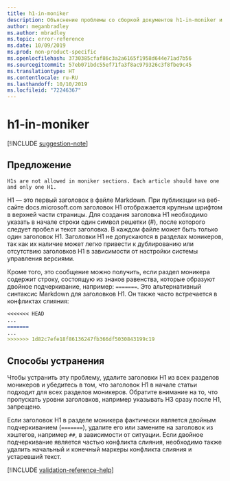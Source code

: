 ```yaml
---
title: h1-in-moniker
description: Объяснение проблемы со сборкой документов h1-in-moniker и способа ее устранения
author: meganbradley
ms.author: mbradley
ms.topic: error-reference
ms.date: 10/09/2019
ms.prod: non-product-specific
ms.openlocfilehash: 3730385cfaf86c3a2a6165f1958d644e71ad7b56
ms.sourcegitcommit: 57eb071bdc55ef71fa3f8ac979326c3f8fbe9c45
ms.translationtype: HT
ms.contentlocale: ru-RU
ms.lasthandoff: 10/10/2019
ms.locfileid: "72246367"
---
```

# <a name="h1-in-moniker"></a>h1-in-moniker

[!INCLUDE [suggestion-note](includes/suggestion-note.md)]

## <a name="suggestion"></a>Предложение

`H1s are not allowed in moniker sections. Each article should have one and only one H1.`

H1 — это первый заголовок в файле Markdown. При публикации на веб-сайте docs.microsoft.com заголовок H1 отображается крупным шрифтом в верхней части страницы. Для создания заголовка H1 необходимо указать в начале строки один символ решетки (#), после которого следует пробел и текст заголовка. В каждом файле может быть только один заголовок H1. Заголовки H1 не допускаются в разделах моникеров, так как их наличие может легко привести к дублированию или отсутствию заголовков H1 в зависимости от настройки системы управления версиями.

Кроме того, это сообщение можно получить, если раздел моникера содержит строку, состоящую из знаков равенства, которые образуют двойное подчеркивание, например: `=======`. Это альтернативный синтаксис Markdown для заголовков H1. Он также часто встречается в конфликтах слияния:

```markdown
<<<<<<< HEAD
...
=======
...
>>>>>>> 1d82c7efe18f86136247fb366df5030843199c19
```

## <a name="resolution"></a>Способы устранения

Чтобы устранить эту проблему, удалите заголовки H1 из всех разделов моникеров и убедитесь в том, что заголовок H1 в начале статьи подходит для всех разделов моникеров. Обратите внимание на то, что пропускать уровни заголовков, например указывать H3 сразу после H1, запрещено.

Если заголовок H1 в разделе моникера фактически является двойным подчеркиванием (`=======`), удалите его или замените на заголовок из хэштегов, например `##`, в зависимости от ситуации. Если двойное подчеркивание является частью конфликта слияния, необходимо также удалить начальный и конечный маркеры конфликта слияния и устаревший текст.

<!--make sure to add this file to your includes folder and verify the path-->
[!INCLUDE [validation-reference-help](includes/validation-reference-help.md)]
